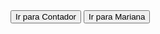<!DOCTYPE html>
<html lang="pt-BR">
<head>
    <meta charset="UTF-8">
    <meta name="viewport" content="width=device-width, initial-scale=1.0">
    <title>Gabriel e Gabriela</title>
    <link rel="stylesheet" href="styles.css">
    <style type="text/css" id="operaUserStyle"></style>
    <style type="text/css"> ... </style>
</head>
<body>
    <!-- Tela Inicial -->
    <div class="container" id="home-screen" style="display: block;">
        <button onclick="showScreen('counter-screen')">Ir para Contador</button>
        <button onclick="showScreen('matteo-screen')">Ir para Mariana</button>
    </div>
    <!-- Tela do Contador -->
    <div class="container" id="counter-screen" style="display: none;">
        <button onclick="showScreen('home-screen')">Voltar para Home</button>
    </div>
    <!-- Tela da Mariana-->
    <div class="container" id="matteo-screen" style="display: none;">
        <button onclick="showScreen('home-screen')">Voltar para Home</button>
    </div>
    <script>
        function showScreen(screenId) {
            // Esconde todas as telas
            document.querySelectorAll('.container').forEach(function(screen) {
                screen.style.display = 'none';
            });
            // Mostra a tela selecionada
            document.getElementById(screenId).style.display = 'block';
        }
    </script>
</body>
</html>
